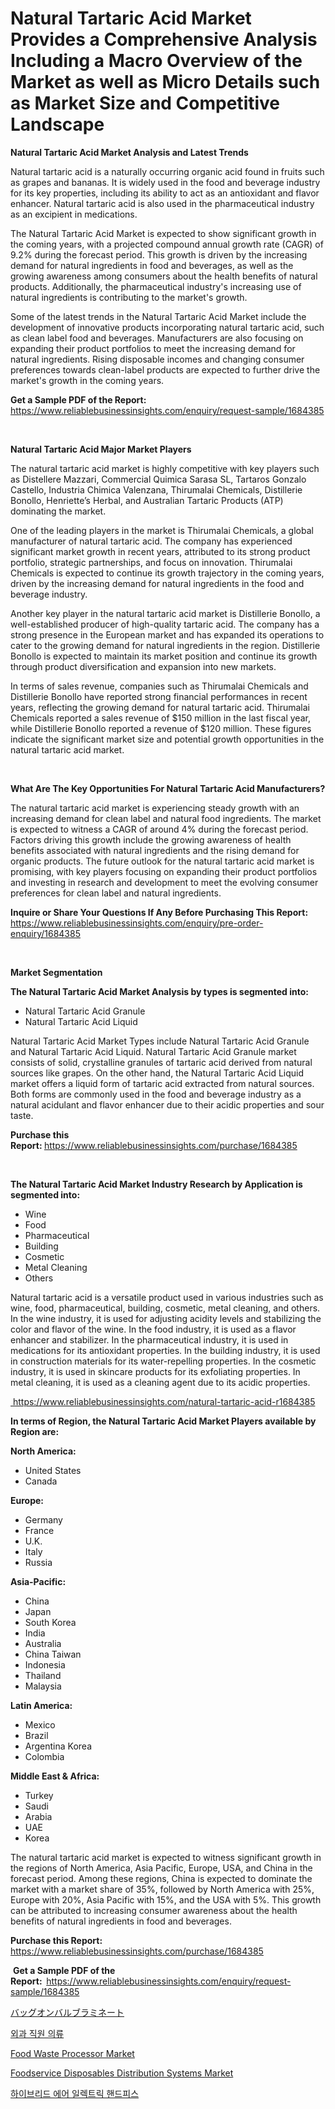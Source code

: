 <p><h1>Natural Tartaric Acid Market Provides a Comprehensive Analysis Including a Macro Overview of the Market as well as Micro Details such as Market Size and Competitive Landscape</h1></p><p><strong>Natural Tartaric Acid Market Analysis and Latest Trends</strong></p>
<p><p>Natural tartaric acid is a naturally occurring organic acid found in fruits such as grapes and bananas. It is widely used in the food and beverage industry for its key properties, including its ability to act as an antioxidant and flavor enhancer. Natural tartaric acid is also used in the pharmaceutical industry as an excipient in medications.</p><p>The Natural Tartaric Acid Market is expected to show significant growth in the coming years, with a projected compound annual growth rate (CAGR) of 9.2% during the forecast period. This growth is driven by the increasing demand for natural ingredients in food and beverages, as well as the growing awareness among consumers about the health benefits of natural products. Additionally, the pharmaceutical industry's increasing use of natural ingredients is contributing to the market's growth.</p><p>Some of the latest trends in the Natural Tartaric Acid Market include the development of innovative products incorporating natural tartaric acid, such as clean label food and beverages. Manufacturers are also focusing on expanding their product portfolios to meet the increasing demand for natural ingredients. Rising disposable incomes and changing consumer preferences towards clean-label products are expected to further drive the market's growth in the coming years.</p></p>
<p><strong>Get a Sample PDF of the Report:&nbsp;</strong> <a href="https://www.reliablebusinessinsights.com/enquiry/request-sample/1684385">https://www.reliablebusinessinsights.com/enquiry/request-sample/1684385</a></p>
<p>&nbsp;</p>
<p><strong>Natural Tartaric Acid Major Market Players</strong></p>
<p><p>The natural tartaric acid market is highly competitive with key players such as Distellere Mazzari, Commercial Quimica Sarasa SL, Tartaros Gonzalo Castello, Industria Chimica Valenzana, Thirumalai Chemicals, Distillerie Bonollo, Henriette’s Herbal, and Australian Tartaric Products (ATP) dominating the market.</p><p>One of the leading players in the market is Thirumalai Chemicals, a global manufacturer of natural tartaric acid. The company has experienced significant market growth in recent years, attributed to its strong product portfolio, strategic partnerships, and focus on innovation. Thirumalai Chemicals is expected to continue its growth trajectory in the coming years, driven by the increasing demand for natural ingredients in the food and beverage industry.</p><p>Another key player in the natural tartaric acid market is Distillerie Bonollo, a well-established producer of high-quality tartaric acid. The company has a strong presence in the European market and has expanded its operations to cater to the growing demand for natural ingredients in the region. Distillerie Bonollo is expected to maintain its market position and continue its growth through product diversification and expansion into new markets.</p><p>In terms of sales revenue, companies such as Thirumalai Chemicals and Distillerie Bonollo have reported strong financial performances in recent years, reflecting the growing demand for natural tartaric acid. Thirumalai Chemicals reported a sales revenue of $150 million in the last fiscal year, while Distillerie Bonollo reported a revenue of $120 million. These figures indicate the significant market size and potential growth opportunities in the natural tartaric acid market.</p></p>
<p>&nbsp;</p>
<p><strong>What Are The Key Opportunities For Natural Tartaric Acid Manufacturers?</strong></p>
<p><p>The natural tartaric acid market is experiencing steady growth with an increasing demand for clean label and natural food ingredients. The market is expected to witness a CAGR of around 4% during the forecast period. Factors driving this growth include the growing awareness of health benefits associated with natural ingredients and the rising demand for organic products. The future outlook for the natural tartaric acid market is promising, with key players focusing on expanding their product portfolios and investing in research and development to meet the evolving consumer preferences for clean label and natural ingredients.</p></p>
<p><strong>Inquire or Share Your Questions If Any Before Purchasing This Report:</strong> <a href="https://www.reliablebusinessinsights.com/enquiry/pre-order-enquiry/1684385">https://www.reliablebusinessinsights.com/enquiry/pre-order-enquiry/1684385</a></p>
<p>&nbsp;</p>
<p><strong>Market Segmentation</strong></p>
<p><strong>The Natural Tartaric Acid Market Analysis by types is segmented into:</strong></p>
<p><ul><li>Natural Tartaric Acid Granule</li><li>Natural Tartaric Acid Liquid</li></ul></p>
<p><p>Natural Tartaric Acid Market Types include Natural Tartaric Acid Granule and Natural Tartaric Acid Liquid. Natural Tartaric Acid Granule market consists of solid, crystalline granules of tartaric acid derived from natural sources like grapes. On the other hand, the Natural Tartaric Acid Liquid market offers a liquid form of tartaric acid extracted from natural sources. Both forms are commonly used in the food and beverage industry as a natural acidulant and flavor enhancer due to their acidic properties and sour taste.</p></p>
<p><strong>Purchase this Report:&nbsp;</strong><a href="https://www.reliablebusinessinsights.com/purchase/1684385">https://www.reliablebusinessinsights.com/purchase/1684385</a></p>
<p>&nbsp;</p>
<p><strong>The Natural Tartaric Acid Market Industry Research by Application is segmented into:</strong></p>
<p><ul><li>Wine</li><li>Food</li><li>Pharmaceutical</li><li>Building</li><li>Cosmetic</li><li>Metal Cleaning</li><li>Others</li></ul></p>
<p><p>Natural tartaric acid is a versatile product used in various industries such as wine, food, pharmaceutical, building, cosmetic, metal cleaning, and others. In the wine industry, it is used for adjusting acidity levels and stabilizing the color and flavor of the wine. In the food industry, it is used as a flavor enhancer and stabilizer. In the pharmaceutical industry, it is used in medications for its antioxidant properties. In the building industry, it is used in construction materials for its water-repelling properties. In the cosmetic industry, it is used in skincare products for its exfoliating properties. In metal cleaning, it is used as a cleaning agent due to its acidic properties.</p></p>
<p><a href="https://www.reliablebusinessinsights.com/natural-tartaric-acid-r1684385">&nbsp;https://www.reliablebusinessinsights.com/natural-tartaric-acid-r1684385</a></p>
<p><strong>In terms of Region, the Natural Tartaric Acid Market Players available by Region are:</strong></p>
<p>
    <p> <strong> North America: </strong>
        <ul>
            <li>United States</li>
            <li>Canada</li>
        </ul>
        </p> 
    <p> <strong> Europe: </strong>
        <ul>
            <li>Germany</li>
            <li>France</li>
            <li>U.K.</li>
            <li>Italy</li>
            <li>Russia</li>
        </ul>
        </p> 
    <p> <strong> Asia-Pacific: </strong>
        <ul>
            <li>China</li>
            <li>Japan</li>
            <li>South Korea</li>
            <li>India</li>
            <li>Australia</li>
            <li>China Taiwan</li>
            <li>Indonesia</li>
            <li>Thailand</li>
            <li>Malaysia</li>
        </ul>
        </p> 
    <p> <strong> Latin America: </strong>
        <ul>
            <li>Mexico</li>
            <li>Brazil</li>
            <li>Argentina Korea</li>
            <li>Colombia</li>
        </ul>
        </p> 
    <p> <strong> Middle East & Africa: </strong>
        <ul>
            <li>Turkey</li>
            <li>Saudi</li>
            <li>Arabia</li>
            <li>UAE</li>
            <li>Korea</li>
        </ul>
    </p>
    </p>
<p><p>The natural tartaric acid market is expected to witness significant growth in the regions of North America, Asia Pacific, Europe, USA, and China in the forecast period. Among these regions, China is expected to dominate the market with a market share of 35%, followed by North America with 25%, Europe with 20%, Asia Pacific with 15%, and the USA with 5%. This growth can be attributed to increasing consumer awareness about the health benefits of natural ingredients in food and beverages.</p></p>
<p><strong>Purchase this Report: </strong><a href="https://www.reliablebusinessinsights.com/purchase/1684385">https://www.reliablebusinessinsights.com/purchase/1684385</a></p>
<p>&nbsp;<strong>Get a Sample PDF of the Report:&nbsp;&nbsp;</strong><a href="https://www.reliablebusinessinsights.com/enquiry/request-sample/1684385">https://www.reliablebusinessinsights.com/enquiry/request-sample/1684385</a></p>
<p><strong></strong></p>
<p><p><a href="https://github.com/nxboeu02965442/Market-Research-Report-List-2/blob/main/3363216110817.md">バッグオンバルブラミネート</a></p><p><a href="https://github.com/Edwards13Jessica/Market-Research-Report-List-1/blob/main/8399392105566.md">외과 직원 의류</a></p><p><a href="https://github.com/ruddyyedelwadw/Market-Research-Report-List-2/blob/main/food-waste-processor-market.md">Food Waste Processor Market</a></p><p><a href="https://github.com/lorenzaSchmeler/Market-Research-Report-List-1/blob/main/foodservice-disposables-distribution-systems-market.md">Foodservice Disposables Distribution Systems Market</a></p><p><a href="https://github.com/chupp85/Market-Research-Report-List-1/blob/main/8602389105565.md">하이브리드 에어 일렉트릭 핸드피스</a></p></p>